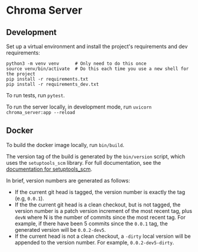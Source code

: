 # Chroma Server

## Development

Set up a virtual environment and install the project's requirements
and dev requirements:

```
python3 -m venv venv      # Only need to do this once
source venv/bin/activate  # Do this each time you use a new shell for the project
pip install -r requirements.txt
pip install -r requirements_dev.txt
```

To run tests, run `pytest`.

To run the server locally, in development mode, run `uvicorn chroma_server:app --reload`

## Docker

To build the docker image locally, run `bin/build`.

The version tag of the build is generated by the `bin/version` script,
which uses the `setuptools_scm` library. For full documentation, see
the
[documentation for setuptools_scm](https://github.com/pypa/setuptools_scm/).

In brief, version numbers are generated as follows:

- If the current git head is tagged, the version number is exactly the
  tag (e.g, `0.0.1`).
- If the the current git head is a clean checkout, but is not tagged,
  the version number is a patch version increment of the most recent
  tag, plus `devN` where N is the number of commits since the most
  recent tag. For example, if there have been 5 commits since the
  `0.0.1` tag, the generated version will be `0.0.2-dev5`.
- If the current head is not a clean checkout, a `-dirty` local
  version will be appended to the version number. For example,
  `0.0.2-dev5-dirty`.

